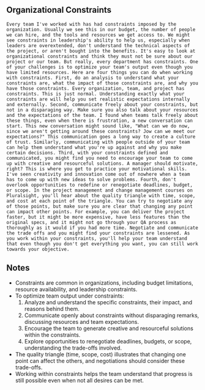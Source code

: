 ## Organizational Constraints
```
Every team I've worked with has had constraints imposed by the organization. Usually we see this in our budget, the number of people we can hire, and the tools and resources we get access to. We might see constraints in leadership's ability to help us, especially when leaders are overextended, don't understand the technical aspects of the project, or aren't bought into the benefits. It's easy to look at organizational constraints and think they must not be sure about our project or our team. But really, every department has constraints. One of your challenges is to optimize your team's output even though you have limited resources. Here are four things you can do when working with constraints. First, do an analysis to understand what your constraints are, what the impact of those constraints are, and why you have those constraints. Every organization, team, and project has constraints. This is just normal. Understanding exactly what your constraints are will help you set realistic expectations internally and externally. Second, communicate freely about your constraints, but not in a disparaging way. Make sure you also talk about your resources and the expectations of the team. I found when teams talk freely about these things, even when there is frustration, a new conversation can start. This new conversation might sound like, "What can we do now, since we aren't getting around these constraints? Jow can we meet our expectations?" This communication goes a long way to create a culture of trust. Similarly, communicating with people outside of your team can help them understand what you're up against and why you make certain decisions. Third, with your constraints defined and communicated, you might find you need to encourage your team to come up with creative and resourceful solutions. A manager should motivate, right? This is where you get to practice your motivational skills. I've seen creativity and innovation come out of nowhere when a team has to come up with new ideas to solve problems. Fourth, don't overlook opportunities to redefine or renegotiate deadlines, budget, or scope. In the project management and change management courses on Pluralsight, you'll hear about the quality triangle with time, scope, and cost at each point of the triangle. You can try to negotiate any of those points, but make sure you are clear that changing any point can impact other points. For example, you can deliver the project faster, but it might be more expensive, have less features than the original specs, and it might not go through your QA process as thoroughly as it would if you had more time. Negotiate and communicate the trade offs and you might find your constraints are lessened. As you work within your constraints, you'll help your team understand that even though you don't get everything you want, you can still work towards your objective.
```

## Notes
- Constraints are common in organizations, including budget limitations, resource availability, and leadership constraints.
- To optimize team output under constraints:
  1. Analyze and understand the specific constraints, their impact, and reasons behind them.
  2. Communicate openly about constraints without disparaging remarks, discussing resources and team expectations.
  3. Encourage the team to generate creative and resourceful solutions within the constraints.
  4. Explore opportunities to renegotiate deadlines, budgets, or scope, understanding the trade-offs involved.
- The quality triangle (time, scope, cost) illustrates that changing one point can affect the others, and negotiations should consider these trade-offs.
- Working within constraints helps the team understand that progress is still possible even when not all desires can be met.